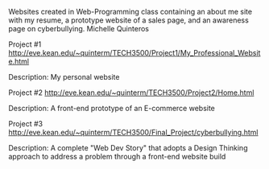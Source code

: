 Websites created in Web-Programming class containing an about me site with my resume, a prototype website of a sales page, and an awareness page on cyberbullying.
Michelle Quinteros

Project #1 
http://eve.kean.edu/~quinterm/TECH3500/Project1/My_Professional_Website.html

Description: My personal website

Project #2
http://eve.kean.edu/~quinterm/TECH3500/Project2/Home.html

Description: A front-end prototype of an E-commerce website

Project #3
http://eve.kean.edu/~quinterm/TECH3500/Final_Project/cyberbullying.html

Description: A complete "Web Dev Story" that adopts a Design Thinking approach to address a problem through a front-end website build
